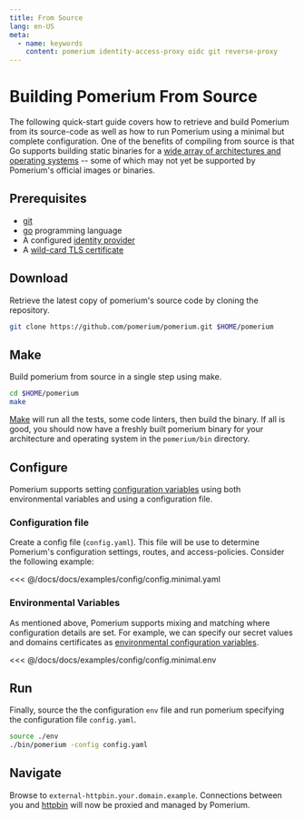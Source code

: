 ```yaml
---
title: From Source
lang: en-US
meta:
  - name: keywords
    content: pomerium identity-access-proxy oidc git reverse-proxy
---
```


# Building Pomerium From Source

The following quick-start guide covers how to retrieve and build Pomerium from its source-code as well as how to run Pomerium using a minimal but complete configuration. One of the benefits of compiling from source is that Go supports building static binaries for a [wide array of architectures and operating systems](https://gist.github.com/asukakenji/f15ba7e588ac42795f421b48b8aede63) -- some of which may not yet be supported by Pomerium's official images or binaries.

## Prerequisites

- [git](https://git-scm.com/)
- [go](https://golang.org/doc/install) programming language
- A configured [identity provider]
- A [wild-card TLS certificate]

## Download

Retrieve the latest copy of pomerium's source code by cloning the repository.

```bash
git clone https://github.com/pomerium/pomerium.git $HOME/pomerium
```

## Make

Build pomerium from source in a single step using make.

```bash
cd $HOME/pomerium
make
```

[Make] will run all the tests, some code linters, then build the binary. If all is good, you should now have a freshly built pomerium binary for your architecture and operating system in the `pomerium/bin` directory.

## Configure

Pomerium supports setting [configuration variables] using both environmental variables and using a configuration file.

### Configuration file

Create a config file (`config.yaml`). This file will be use to determine Pomerium's configuration settings, routes, and access-policies. Consider the following example:

<<< @/docs/docs/examples/config/config.minimal.yaml

### Environmental Variables

As mentioned above, Pomerium supports mixing and matching where configuration details are set. For example, we can specify our secret values and domains certificates as [environmental configuration variables].

<<< @/docs/docs/examples/config/config.minimal.env

## Run

Finally, source the the configuration `env` file and run pomerium specifying the configuration file `config.yaml`.

```bash
source ./env
./bin/pomerium -config config.yaml
```

## Navigate

Browse to `external-httpbin.your.domain.example`. Connections between you and [httpbin] will now be proxied and managed by Pomerium.

[configuration variables]: ../reference/readme.md
[download]: https://github.com/pomerium/pomerium/releases
[environmental configuration variables]: https://12factor.net/config
[httpbin]: https://httpbin.org/
[identity provider]: ../docs/identity-providers.md
[make]: https://en.wikipedia.org/wiki/Make_(software)
[wild-card tls certificate]: ../docs/certificates.md
